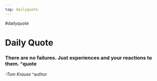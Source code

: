 ```yaml
---
tag: dailyquote
---
```


#dailyquote

# Daily Quote

### There are no failures. Just experiences and your reactions to them. ^quote
*-Tom Krause* ^author
